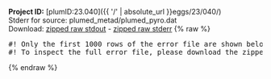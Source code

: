 **Project ID:** [plumID:23.040]({{ '/' | absolute_url }}eggs/23/040/)  
Stderr for source:  plumed_metad/plumed_pyro.dat   
Download: [zipped raw stdout](plumed_pyro.dat.plumed_master.stdout.txt.zip) - [zipped raw stderr](plumed_pyro.dat.plumed_master.stderr.txt.zip) 
{% raw %}
<pre>
#! Only the first 1000 rows of the error file are shown below
#! To inspect the full error file, please download the zipped raw stderr file above
</pre>
{% endraw %}
